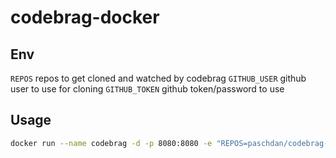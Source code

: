 codebrag-docker
===============

Env
---

`REPOS` repos to get cloned and watched by codebrag
`GITHUB_USER` github user to use for cloning
`GITHUB_TOKEN` github token/password to use

Usage
-----
```bash
docker run --name codebrag -d -p 8080:8080 -e "REPOS=paschdan/codebrag-docker paschdan/testrepo" -e GITHUB_USER=some_user -e TOKEN=some_token -v $PWD/data:/data paschdan/codebrag
```
